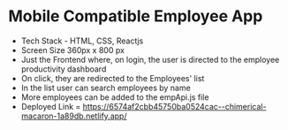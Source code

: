 # Mobile Compatible Employee App 
- Tech Stack - HTML, CSS, Reactjs
- Screen Size 360px x 800 px
- Just the Frontend where, on login, the user is directed to the employee productivity dashboard
- On click, they are redirected to the Employees' list
- In the list user can search employees by name
- More employees can be added to the empApi.js file
- Deployed Link = https://6574af2cbb45750ba0524cac--chimerical-macaron-1a89db.netlify.app/
